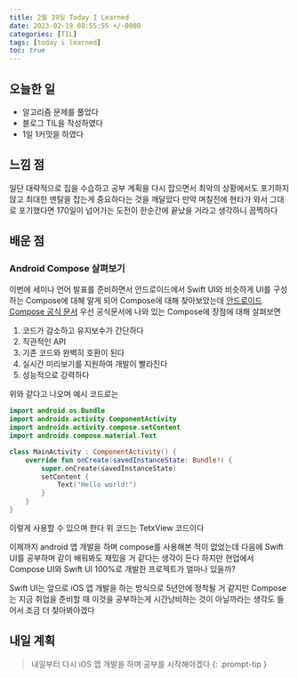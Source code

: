```yaml
---
title: 2월 19일 Today I Learned
date: 2023-02-19 08:55:55 +/-0000
categories: [TIL]
tags: [today i learned]
toc: true
---
```


## 오늘한 일

* 알고리즘 문제를 풀었다
* 블로그 TIL을 작성하였다
* 1일 1커밋을 하였다

## 느낌 점

일단 대략적으로 집을 수습하고 공부 계획을 다시 잡으면서 최악의 상황에서도
포기하지 않고 최대한 멘탈을 잡는게 중요하다는 것을 깨달았다 만약 며칠전에 현타가 와서
그대로 포기했다면 170일이 넘어가는 도전이 한순간에 끝났을 거라고 생각하니 끔찍하다


## 배운 점

### Android Compose 살펴보기

이번에 세미나 언어 발표를 준비하면서 안드로이드에서 Swift UI와 비슷하게 UI를 구성하는 Compose에 대해 알게 되어 Compose에 대해 찾아보았는데 [안드로이드 Compose 공식 문서](https://developer.android.com/jetpack/compose?hl=ko) 우선 공식문서에 나와 있는 Compose에 장점에 대해 살펴보면

1. 코드가 감소하고 유지보수가 간단하다
1. 직관적인 API
1. 기존 코드와 완벽히 호환이 된다
1. 실시간 미리보기를 지원하여 개발이 빨라진다
1. 성능적으로 강력하다

위와 같다고 나오며 예시 코드로는

~~~kotlin
import android.os.Bundle
import androidx.activity.ComponentActivity
import androidx.activity.compose.setContent
import androidx.compose.material.Text

class MainActivity : ComponentActivity() {
    override fun onCreate(savedInstanceState: Bundle?) {
        super.onCreate(savedInstanceState)
        setContent {
            Text("Hello world!")
        }
    }
}
~~~

이렇게 사용할 수 있으며 한다 위 코드는 TetxView 코드이다

이제까지 android 앱 개발을 하며 compose를 사용해본 적이 없었는데 다음에
Swift UI를 공부하며 같이 배워봐도 재밌을 거 같다는 생각이 든다 하지만
현업에서 Compose UI와 Swift UI 100%로 개발한 프로젝트가 얼마나 있을까?

Swift UI는 앞으로 iOS 앱 개발을 하는 방식으로 5년안에 정착될 거 같지만 Compose는
지금 취업을 준비할 때 이것을 공부하는게 시간낭비하는 것이 아닐까라는 생각도 들어서 조금 더 찾아봐야겠다

## 내일 계획

> 내일부터 다시 iOS 앱 개발을 하며 공부를 시작해야겠다
{: .prompt-tip }